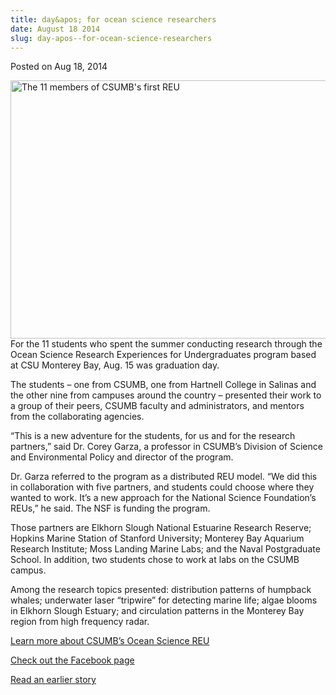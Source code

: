 ```yaml
---
title: day&apos; for ocean science researchers
date: August 18 2014
slug: day-apos--for-ocean-science-researchers
---
```





<span class="date">Posted on Aug 18, 2014    </span>
<p><img alt="The 11 members of CSUMB&apos;s first REU" src="http://news.csumb.edu/sites/default/files/65/attachments/news/images/reu_final_day.jpg" style="width:550px; height:413px; float:left">For the 11 students
who spent the summer conducting research through the Ocean Science
Research Experiences for Undergraduates program based at CSU
Monterey Bay, Aug. 15 was graduation day.</img></p>
<p>The students &#x2013; one from CSUMB, one from Hartnell College in
Salinas and the other nine from campuses around the country &#x2013;
presented their work to a group of their peers, CSUMB faculty and
administrators, and mentors from the collaborating agencies.</p>
<p>&#x201C;This is a new adventure for the students, for us and for the
research partners,&#x201D; said Dr. Corey Garza, a professor in CSUMB&#x2019;s
Division of Science and Environmental Policy and director of the
program.</p>
<p>Dr. Garza referred to the program as a distributed REU model.
&#x201C;We did this in collaboration with five partners, and students
could choose where they wanted to work. It&#x2019;s a new approach for the
National Science Foundation&#x2019;s REUs,&#x201D; he said. The NSF is funding
the program.</p>
<p>Those partners are Elkhorn Slough National Estuarine Research
Reserve; Hopkins Marine Station of Stanford University; Monterey
Bay Aquarium Research Institute; Moss Landing Marine Labs; and the
Naval Postgraduate School. In addition, two students chose to work
at labs on the CSUMB campus.</p>
<p>Among the research topics presented: distribution patterns of
humpback whales; underwater laser &#x201C;tripwire&#x201D; for detecting marine
life; algae blooms in Elkhorn Slough Estuary; and circulation
patterns in the Monterey Bay region from high frequency radar.</p>
<p><a href="http://reu.csumb.edu" rel="nofollow">Learn more about
CSUMB&#x2019;s Ocean Science REU</a></p>
<p><a href="https://www.facebook.com/pages/Monterey-Bay-Regional-Ocean-Science-Research-Experiences-for-Undergraduates/289392764542256" rel="nofollow">Check out the Facebook page</a></p>
<p><a href="../../jul/30/ocean-science-attracts-summer-researchers.html" rel="nofollow">Read an earlier story</a></p>
<p><br>
&#xA0;</br></p>





